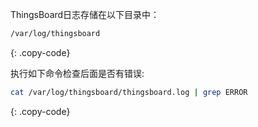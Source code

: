 ThingsBoard日志存储在以下目录中：
 
```bash
/var/log/thingsboard
```
{: .copy-code}

执行如下命令检查后面是否有错误:
 
```bash
cat /var/log/thingsboard/thingsboard.log | grep ERROR
```
{: .copy-code}